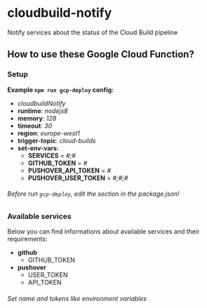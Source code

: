 # cloudbuild-notify

Notify services about the status of the Cloud Build pipeline

## How to use these Google Cloud Function?

### Setup

**Example ```npm run gcp-deploy``` config:**
* *cloudbuildNotify*
* **runtime**: *nodejs8*
* **memory**: *128*
* **timeout**: *30*
* **region**: *europe-west1*
* **trigger-topic**: *cloud-builds*
* **set-env-vars**:
    * **SERVICES** = *#;#*
    * **GITHUB_TOKEN** = *#*
    * **PUSHOVER_API_TOKEN** = *#*
    * **PUSHOVER_USER_TOKEN** = *#;#;#*
###### Before run ```gcp-deploy```, edit the section in the package.json!    
    
### Available services

Below you can find informations about available services and their requirements:
 
* **github**
    * GITHUB_TOKEN
* **pushover**
    * USER_TOKEN
    * API_TOKEN
###### Set name and tokens like environment variables
